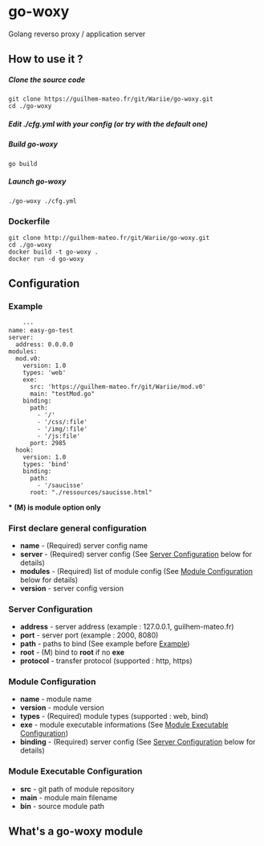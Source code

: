 # go-woxy
Golang reverso proxy / application server

## How to use it ?

##### Clone the source code

    git clone https://guilhem-mateo.fr/git/Wariie/go-woxy.git
    cd ./go-woxy
    
##### Edit **./cfg.yml** with your config *(or try with the default one)*

##### Build go-woxy

    go build

##### Launch go-woxy

    ./go-woxy ./cfg.yml

### Dockerfile

    git clone http://guilhem-mateo.fr/git/Wariie/go-woxy.git
    cd ./go-woxy
    docker build -t go-woxy .
    docker run -d go-woxy


## Configuration

### <a name="configexample"></a>Example 

        ---
    name: easy-go-test
    server:
      address: 0.0.0.0  
    modules: 
      mod.v0: 
        version: 1.0
        types: 'web'
        exe:
          src: 'https://guilhem-mateo.fr/git/Wariie/mod.v0'
          main: "testMod.go"
        binding:
          path: 
            - '/'
            - '/css/:file'
            - '/img/:file'
            - '/js:file'
          port: 2985  
      hook:
        version: 1.0
        types: 'bind'
        binding:
          path:
            - '/saucisse' 
          root: "./ressources/saucisse.html"


**\* (M) is module option only**

### <a name="baseconfig"></a>First declare general configuration

* **name** - (Required) server config name
* **server** - (Required) server config (See [Server Configuration](#srvconfig) below for details)
* **modules** - (Required) list of module config (See [Module Configuration](#modconfig) below for details)
* **version** - server config version


### <a name="srvconfig"></a>Server Configuration
* **address** - server address (example : 127.0.0.1, guilhem-mateo.fr)
* **port** - server port (example : 2000, 8080)
* **path** - paths to bind (See example before [Example](#configexample))
* **root** - (M) bind to **root** if no **exe**
* **protocol** - transfer protocol (supported : http, https)

### <a name="modconfig"></a>Module Configuration
* **name** - module name
* **version** - module version
* **types** - (Required) module types (supported : web, bind)
* **exe** - module executable informations (See [Module Executable Configuration](#modexeconfig))
* **binding** - (Required) server config (See [Server Configuration](#srvconfig) below for details)

### <a name="modexeconfig"></a>Module Executable Configuration
* **src** - git path of module repository
* **main** - module main filename
* **bin** - source module path

## What's a go-woxy module




